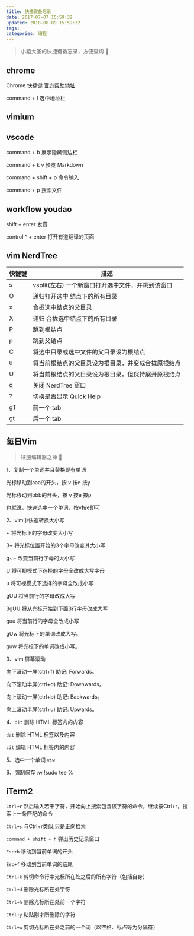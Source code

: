 ```yaml
---
title: 快捷键备忘录
date: 2017-07-07 15:59:32
updated: 2018-08-09 15:59:32
tags:
categories: 编程
---
```


> 小猿大圣的快捷键备忘录，方便查询 🐻 

## chrome

Chrome 快捷键 [官方帮助地址](https://support.google.com/chrome/answer/157179?hl=zh-Hans)

command + l 选中地址栏

## vimium

## vscode

command + b 展示隐藏侧边栏

command + k  v 预览 Markdown

command + shift + p 命令输入

command + p 搜索文件

## workflow youdao

shift + enter 发音

control ^ + enter 打开有道翻译的页面

## vim NerdTree

快键键| 描述
-----|-----
s    |  vsplit(左右) 一个新窗口打开选中文件，并跳到该窗口
O    |  递归打开选中 结点下的所有目录
x    |   合拢选中结点的父目录
X    |   递归 合拢选中结点下的所有目录
P    |   跳到根结点
p    |   跳到父结点
C    |   将选中目录或选中文件的父目录设为根结点
u    |   将当前根结点的父目录设为根目录，并变成合拢原根结点
U    |   将当前根结点的父目录设为根目录，但保持展开原根结点
q    |  关闭 NerdTree 窗口
?    |  切换是否显示 Quick Help
gT   |   前一个 tab
gt   |   后一个 tab

## 每日Vim 

> 征服编辑器之神 💪

1、复制一个单词并且替换现有单词

光标移动到aaa的开头，按 v 按e 按y

光标移动到bbb的开头，按 v 按e 按p

也就说，快速选中一个单词，按v按e即可

2、vim中快速转换大小写

~          将光标下的字母改变大小写

3~         将光标位置开始的3个字母改变其大小写

g~~        改变当前行字母的大小写

U          将可视模式下选择的字母全改成大写字母

u          将可视模式下选择的字母全改成小写

gUU        将当前行的字母改成大写

3gUU       将从光标开始到下面3行字母改成大写

guu       将当前行的字母全改成小写

gUw       将光标下的单词改成大写。

guw       将光标下的单词改成小写。

3、vim 屏幕滚动

向下滚动一屏(ctrl+f)
助记: Forwards。

向下滚动半屏(ctrl+d)
助记: Downwards。

向上滚动一屏(ctrl+b)
助记: Backwards。

向上滚动半屏(ctrl+u)
助记: Upwards。

4、`dit` 删除 HTML 标签内的内容

   `dat` 删除 HTML 标签以及内容
   
   `cit` 编辑 HTML 标签内的内容
   
5、选中一个单词 `viw`

6、强制保存 :w !sudo tee %

## iTerm2 

`Ctrl+r` 然后输入若干字符，开始向上搜索包含该字符的命令，继续按Ctrl+r，搜索上一条匹配的命令

`Ctrl+s` 与Ctrl+r类似,只是正向检索

`command + shift + h` 弹出历史记录窗口

`Esc+b` 移动到当前单词的开头

`Esc+f` 移动到当前单词的结尾

`Ctrl+k` 剪切命令行中光标所在处之后的所有字符（包括自身）

`Ctrl+d` 删除光标所在处字符

`Ctrl+h` 删除光标所在处前一个字符

`Ctrl+y` 粘贴刚才所删除的字符

`Ctrl+w` 剪切光标所在处之前的一个词（以空格、标点等为分隔符）


